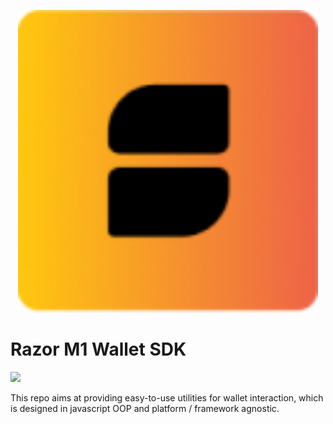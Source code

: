 <p align="center"><a href="https://razorwallet.xyz">
<img width="480" src="/assets/logo.png"/>
</a></p>

# Razor M1 Wallet SDK

<a href="https://github.com/aptos-labs/wallet-standard">
  <img src="https://badgen.net/badge/wallet-standard/supported/green" />
</a>

This repo aims at providing easy-to-use utilities for wallet interaction, which is designed in javascript OOP and platform / framework agnostic.